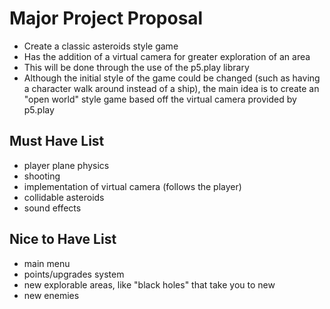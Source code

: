 # Major Project Proposal

- Create a classic asteroids style game
- Has the addition of a virtual camera for greater exploration of an area
- This will be done through the use of the p5.play library
- Although the initial style of the game could be changed (such as having a character walk around instead of a ship), the main idea is to create an "open world" style game based off the virtual camera provided by p5.play

## Must Have List

- player plane physics
- shooting
- implementation of virtual camera (follows the player)
- collidable asteroids
- sound effects

## Nice to Have List

- main menu
- points/upgrades system
- new explorable areas, like "black holes" that take you to new 
- new enemies
